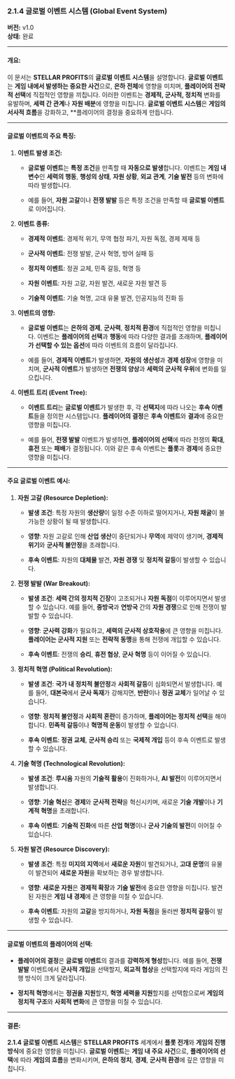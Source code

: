 ### **2.1.4 글로벌 이벤트 시스템 (Global Event System)**

**버전:** v1.0  
**상태:** 완료

---

#### **개요:**

이 문서는 **STELLAR PROFITS**의 **글로벌 이벤트 시스템**을 설명합니다. **글로벌 이벤트**는 **게임 내에서 발생하는 중요한 사건**으로, **은하 전체**에 영향을 미치며, **플레이어의 전략적 선택**에 직접적인 영향을 끼칩니다. 이러한 이벤트는 **경제적, 군사적, 정치적** 변화를 유발하며, **세력 간 관계**나 **자원 배분**에 영향을 미칩니다. **글로벌 이벤트 시스템**은 **게임의 서사적 흐름**을 강화하고, **플레이어의 결정을 중요하게 만듭니다.

---

#### **글로벌 이벤트의 주요 특징:**

1. **이벤트 발생 조건:**
    
    - **글로벌 이벤트**는 **특정 조건**을 만족할 때 **자동으로 발생**합니다. 이벤트는 **게임 내 변수**인 **세력의 행동**, **행성의 상태**, **자원 상황**, **외교 관계**, **기술 발전** 등의 변화에 따라 발생합니다.
        
    - 예를 들어, **자원 고갈**이나 **전쟁 발발** 등은 특정 조건을 만족할 때 **글로벌 이벤트**로 이어집니다.
        
2. **이벤트 종류:**
    
    - **경제적 이벤트**: 경제적 위기, 무역 협정 파기, 자원 독점, 경제 제재 등
        
    - **군사적 이벤트**: 전쟁 발발, 군사 혁명, 방어 실패 등
        
    - **정치적 이벤트**: 정권 교체, 민족 갈등, 혁명 등
        
    - **자원 이벤트**: 자원 고갈, 자원 발견, 새로운 자원 발견 등
        
    - **기술적 이벤트**: 기술 혁명, 고대 유물 발견, 인공지능의 진화 등
        
3. **이벤트의 영향:**
    
    - **글로벌 이벤트**는 **은하의 경제**, **군사력**, **정치적 환경**에 직접적인 영향을 미칩니다. 이벤트는 **플레이어의 선택**과 **행동**에 따라 다양한 결과를 초래하며, **플레이어가 선택할 수 있는 옵션**에 따라 이벤트의 흐름이 달라집니다.
        
    - 예를 들어, **경제적 이벤트**가 발생하면, **자원의 생산성**과 **경제 성장**에 영향을 미치며, **군사적 이벤트**가 발생하면 **전쟁의 양상**과 **세력의 군사적 우위**에 변화를 일으킵니다.
        
4. **이벤트 트리 (Event Tree):**
    
    - **이벤트 트리**는 **글로벌 이벤트**가 발생한 후, 각 **선택지**에 따라 나오는 **후속 이벤트**들을 정의한 시스템입니다. **플레이어의 결정**은 **후속 이벤트**와 **결과**에 중요한 영향을 미칩니다.
        
    - 예를 들어, **전쟁 발발** 이벤트가 발생하면, **플레이어의 선택**에 따라 전쟁의 **확대**, **휴전** 또는 **패배**가 결정됩니다. 이와 같은 후속 이벤트는 **플롯**과 **경제**에 중요한 영향을 미칩니다.
        

---

#### **주요 글로벌 이벤트 예시:**

1. **자원 고갈 (Resource Depletion):**
    
    - **발생 조건**: 특정 자원의 **생산량**이 일정 수준 이하로 떨어지거나, **자원 채굴**이 불가능한 상황이 될 때 발생합니다.
        
    - **영향**: 자원 고갈로 인해 **산업 생산**이 중단되거나 **무역**에 제약이 생기며, **경제적 위기**와 **군사적 불안정**을 초래합니다.
        
    - **후속 이벤트**: 자원의 **대체물** 발견, **자원 경쟁** 및 **정치적 갈등**이 발생할 수 있습니다.
        
2. **전쟁 발발 (War Breakout):**
    
    - **발생 조건**: **세력 간의 정치적 긴장**이 고조되거나 **자원 독점**이 이루어지면서 발생할 수 있습니다. 예를 들어, **중방국**과 **연방국** 간의 **자원 경쟁**으로 인해 전쟁이 발발할 수 있습니다.
        
    - **영향**: **군사력 강화**가 필요하고, **세력의 군사적 상호작용**에 큰 영향을 미칩니다. **플레이어는 군사적 지원** 또는 **전략적 동맹**을 통해 전쟁에 개입할 수 있습니다.
        
    - **후속 이벤트**: 전쟁의 **승리**, **휴전 협상**, **군사 혁명** 등이 이어질 수 있습니다.
        
3. **정치적 혁명 (Political Revolution):**
    
    - **발생 조건**: **국가 내 정치적 불안정**과 **사회적 갈등**이 심화되면서 발생합니다. 예를 들어, **대본국**에서 **군사 독재**가 강해지면, **반란**이나 **정권 교체**가 일어날 수 있습니다.
        
    - **영향**: **정치적 불안정**과 **사회적 혼란**이 증가하며, **플레이어는 정치적 선택**을 해야 합니다. **민족적 갈등**이나 **혁명적 운동**이 발생할 수 있습니다.
        
    - **후속 이벤트**: **정권 교체**, **군사적 승리** 또는 **국제적 개입** 등이 후속 이벤트로 발생할 수 있습니다.
        
4. **기술 혁명 (Technological Revolution):**
    
    - **발생 조건**: **루시움** 자원의 **기술적 활용**이 진화하거나, **AI 발전**이 이루어지면서 발생합니다.
        
    - **영향**: **기술 혁신**은 **경제**와 **군사적 전략**을 혁신시키며, 새로운 **기술 개발**이나 **기계적 혁명**을 초래합니다.
        
    - **후속 이벤트**: **기술적 진화**에 따른 **산업 혁명**이나 **군사 기술의 발전**이 이어질 수 있습니다.
        
5. **자원 발견 (Resource Discovery):**
    
    - **발생 조건**: 특정 **미지의 지역**에서 **새로운 자원**이 발견되거나, **고대 문명**의 유물이 발견되어 **새로운 자원**을 확보하는 경우 발생합니다.
        
    - **영향**: **새로운 자원**은 **경제적 확장**과 **기술 발전**에 중요한 영향을 미칩니다. 발견된 자원은 **게임 내 경제**에 큰 영향을 미칠 수 있습니다.
        
    - **후속 이벤트**: 자원의 **고갈**을 방지하거나, **자원 독점**을 둘러싼 **정치적 갈등**이 발생할 수 있습니다.
        

---

#### **글로벌 이벤트의 플레이어의 선택:**

- **플레이어의 결정**은 **글로벌 이벤트**의 결과를 **강력하게 형성**합니다. 예를 들어, **전쟁 발발** 이벤트에서 **군사적 개입**을 선택할지, **외교적 협상**을 선택할지에 따라 게임의 진행 방식이 크게 달라집니다.
    
- **정치적 혁명**에서는 **정권을 지원**할지, **혁명 세력을 지원**할지를 선택함으로써 **게임의 정치적 구조**와 **사회적 변화**에 큰 영향을 미칠 수 있습니다.
    

---

#### **결론:**

**2.1.4 글로벌 이벤트 시스템**은 **STELLAR PROFITS** 세계에서 **플롯 전개**와 **게임의 진행 방식**에 중요한 영향을 미칩니다. **글로벌 이벤트**는 **게임 내 주요 사건**으로, **플레이어의 선택**에 따라 **게임의 흐름**을 변화시키며, **은하의 정치**, **경제**, **군사적 환경**에 깊은 영향을 미칩니다.